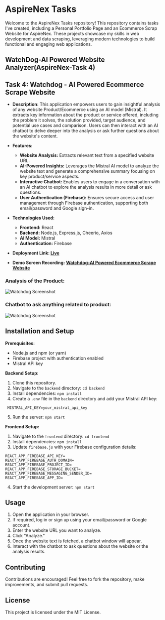 # AspireNex Tasks

Welcome to the AspireNex Tasks repository! This repository contains tasks I've created, including a Personal Portfolio Page and an Ecommerce Scrap Website for AspireNex. These projects showcase my skills in web development and data scraping, leveraging modern technologies to build functional and engaging web applications.
## WatchDog-AI Powered Website Analyzer(AspireNex-Task 4)

## Task 4: Watchdog - AI Powered Ecommerce Scrape Website

- **Description:** 
  This application empowers users to gain insightful analysis of any website Product/Ecommerce using an AI model (Mistral). It extracts key information about the product or service offered, including the problem it solves, the solution provided, target audience, and potential use cases and comparison. Users can then interact with an AI chatbot to delve deeper into the analysis or ask further questions about the website's content.

- **Features:**
  - **Website Analysis:** Extracts relevant text from a specified website URL.
  - **AI-Powered Insights:** Leverages the Mistral AI model to analyze the website text and generate a comprehensive summary focusing on key product/service aspects.
  - **Interactive Chatbot:** Enables users to engage in a conversation with an AI chatbot to explore the analysis results in more detail or ask questions.
  - **User Authentication (Firebase):** Ensures secure access and user management through Firebase authentication, supporting both email/password and Google sign-in.

- **Technologies Used:**
  - **Frontend:** React
  - **Backend:** Node.js, Express.js, Cheerio, Axios
  - **AI Model:** Mistral
  - **Authentication:** Firebase

- **Deployment Link: [Live](https://watchdog-aipoweredwebsiteanalyzer.vercel.app/)**
- **Demo Screen Recording:** [**Watchdog-AI Powered Ecommerce Scrape Website**](https://drive.google.com/file/d/1fWw4zLlm0Ot6fszDtHqv7E_uJ_ZrZxeO/view?usp=drive_link)
### Analysis of the Product:
![Watchdog Screenshot](Screenshots/analysis.png)
### Chatbot to ask anything related to product:
![Watchdog Screenshot](Screenshots/chatbot.png)

## Installation and Setup

**Prerequisites:**

* Node.js and npm (or yarn)
* Firebase project with authentication enabled
* Mistral API key

**Backend Setup:**

1. Clone this repository.
2. Navigate to the `backend` directory: `cd backend`
3. Install dependencies: `npm install`
4. Create a `.env` file in the `backend` directory and add your Mistral API key:
```plaintext
 MISTRAL_API_KEY=your_mistral_api_key
```
5. Run the server: `npm start`

**Frontend Setup:**

1. Navigate to the `frontend` directory: `cd frontend`
2. Install dependencies: `npm install`
3. Update `firebase.js` with your Firebase configuration details:
```plaintext
REACT_APP_FIREBASE_API_KEY=
REACT_APP_FIREBASE_AUTH_DOMAIN=
REACT_APP_FIREBASE_PROJECT_ID=
REACT_APP_FIREBASE_STORAGE_BUCKET=
REACT_APP_FIREBASE_MESSAGING_SENDER_ID=
REACT_APP_FIREBASE_APP_ID=
```
4. Start the development server: `npm start`

## Usage

1. Open the application in your browser.
2. If required, log in or sign up using your email/password or Google account.
3. Enter the website URL you want to analyze.
4. Click "Analyze."
5. Once the website text is fetched, a chatbot window will appear.
6. Interact with the chatbot to ask questions about the website or the analysis results.

## Contributing

Contributions are encouraged! Feel free to fork the repository, make improvements, and submit pull requests. 

## License

This project is licensed under the MIT License.

